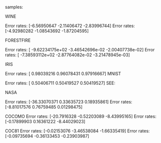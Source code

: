 samples:

WINE

Error rates: [-6.56950647 -2.11406472 -2.83996744]
Error rates: [-4.92980282 -1.08543692 -1.87204595]

FORESTFIRE

Error rates: [ -9.62234175e+02  -3.46542696e-02  -2.00407738e-02]
Error rates: [ -7.38593112e+02  -2.87764082e-02  -3.21478945e-03]

IRIS


Error rates: [ 0.98039216  0.96078431  0.97916667]
MNIST


Error rates: [ 0.50406711  0.50419527  0.50419527]
SEE:

NASA

Error rates: [-36.33070371   0.33635723   0.18935861]
Error rates: [-8.81017576  0.76759485  0.01298475]

COCOMO
Error rates: [-20.7916328   -0.52203089  -8.43995165]
Error rates: [-0.17899903  0.16361222 -8.44029023]

COC81
Error rates: [-0.02153076 -3.46538084 -1.66335419]
Error rates: [-0.09735694 -0.36133453 -0.23903987]
